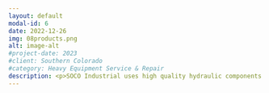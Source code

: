 ```yaml
---
layout: default
modal-id: 6
date: 2022-12-26
img: 08products.png
alt: image-alt
#project-date: 2023
#client: Southern Colorado
#category: Heavy Equipment Service & Repair
description: <p>SOCO Industrial uses high quality hydraulic components for a range of applications such as construction, agriculture, forestry, railroad, machine tool, waste and refuse, material handling, marine, general industrial, and more. More details coming soon on specific brands and available options.     
---
```

